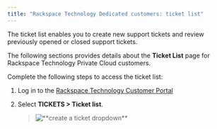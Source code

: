 ```yaml
---
title: "Rackspace Technology Dedicated customers: ticket list"
---
```


The ticket list enables you to create new support tickets and review
previously opened or closed support tickets.

The following sections provides details about the **Ticket List** page
for Rackspace Technology Private Cloud customers.

Complete the following steps to access the ticket list:

1.  Log in to the [Rackspace Technology Customer
    Portal](https://login.rackspace.com)

2.  Select **TICKETS \> Ticket list**.

    > ![\*\*create a ticket dropdown\*\*](/_images/private_cloud_list.png)
